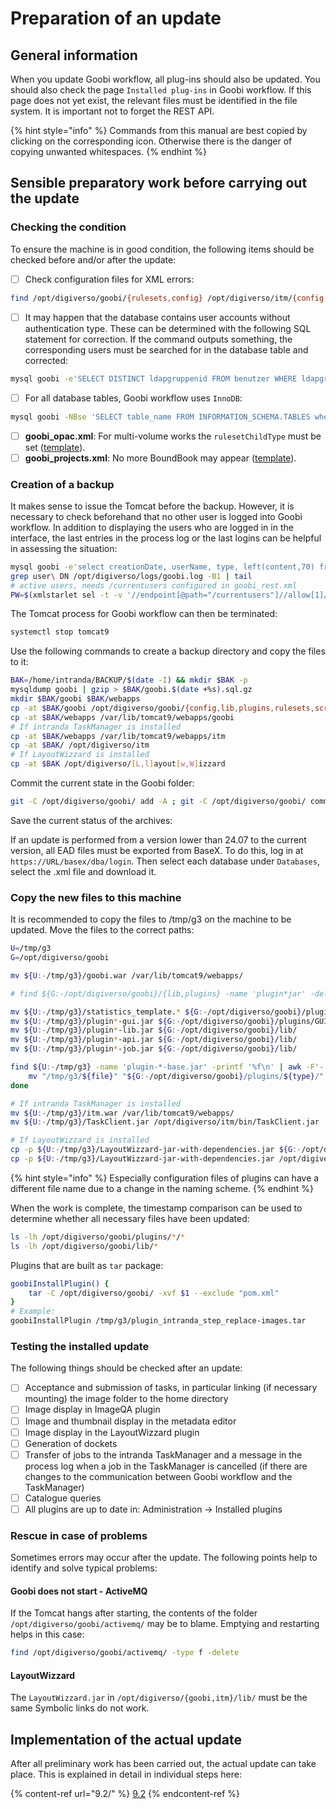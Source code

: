 # Preparation of an update

## General information

When you update Goobi workflow, all plug-ins should also be updated. You should also check the page `Installed plug-ins` in Goobi workflow. If this page does not yet exist, the relevant files must be identified in the file system. It is important not to forget the REST API.

{% hint style="info" %}
Commands from this manual are best copied by clicking on the corresponding icon. Otherwise there is the danger of copying unwanted whitespaces.
{% endhint %}

## Sensible preparatory work before carrying out the update

### Checking the condition

To ensure the machine is in good condition, the following items should be checked before and/or after the update:

* [ ] Check configuration files for XML errors:

```bash
find /opt/digiverso/goobi/{rulesets,config} /opt/digiverso/itm/{config,templates} /etc/tomcat9  -name "*.xml" -exec xmllint --noout {} \;
```

* [ ] It may happen that the database contains user accounts without authentication type. These can be determined with the following SQL statement for correction. If the command outputs something, the corresponding users must be searched for in the database table and corrected:

```bash
mysql goobi -e'SELECT DISTINCT ldapgruppenid FROM benutzer WHERE ldapgruppenid NOT IN (SELECT ldapgruppenid FROM ldapgruppen) OR ldapgruppenid IS NULL'
```

* [ ] For all database tables, Goobi workflow uses `InnoDB`:

```bash
mysql goobi -NBse 'SELECT table_name FROM INFORMATION_SCHEMA.TABLES where TABLE_SCHEMA="goobi" and TABLE_TYPE="BASE TABLE" and ENGINE != "InnoDB"' | while read i; do echo $i; mysql goobi -e "alter table $i ENGINE = InnoDB"; done
```

* [ ] **goobi_opac.xml**: For multi-volume works the `rulesetChildType` must be set ([template](https://github.com/intranda/goobi-workflow/blob/master/Goobi/install/config/goobi_opac.xml#L36)).
* [ ] **goobi_projects.xml**: No more BoundBook may appear ([template](https://github.com/intranda/goobi-workflow/blob/master/Goobi/install/config/goobi_projects.xml)).

### Creation of a backup

It makes sense to issue the Tomcat before the backup. However, it is necessary to check beforehand that no other user is logged into Goobi workflow. In addition to displaying the users who are logged in in the interface, the last entries in the process log or the last logins can be helpful in assessing the situation:

```bash
mysql goobi -e'select creationDate, userName, type, left(content,70) from journal order by creationDate desc limit 30'
grep user\ DN /opt/digiverso/logs/goobi.log -B1 | tail
# active users, needs /currentusers configured in goobi_rest.xml
PW=$(xmlstarlet sel -t -v '//endpoint[@path="/currentusers"]//allow[1]/@token' -n /opt/digiverso/goobi/config/goobi_rest.xml) && curl -X GET -H "token: $PW" localhost:8080/goobi/api/currentusers -s | jq
```

The Tomcat process for Goobi workflow can then be terminated:

```bash
systemctl stop tomcat9
```

Use the following commands to create a backup directory and copy the files to it:

```bash
BAK=/home/intranda/BACKUP/$(date -I) && mkdir $BAK -p
mysqldump goobi | gzip > $BAK/goobi.$(date +%s).sql.gz
mkdir $BAK/goobi $BAK/webapps
cp -at $BAK/goobi /opt/digiverso/goobi/{config,lib,plugins,rulesets,scripts,static_assets,xslt}
cp -at $BAK/webapps /var/lib/tomcat9/webapps/goobi
# If intranda TaskManager is installed
cp -at $BAK/webapps /var/lib/tomcat9/webapps/itm
cp -at $BAK/ /opt/digiverso/itm
# If LayoutWizzard is installed
cp -at $BAK /opt/digiverso/[L,l]ayout[w,W]izzard
```

Commit the current state in the Goobi folder:

```bash
git -C /opt/digiverso/goobi/ add -A ; git -C /opt/digiverso/goobi/ commit -a -m 'pre update'
```

Save the current status of the archives:

If an update is performed from a version lower than 24.07 to the current version, all EAD files must be exported from BaseX. To do this, log in at `https://URL/basex/dba/login`. Then select each database under `Databases`, select the .xml file and download it.

### Copy the new files to this machine

It is recommended to copy the files to /tmp/g3 on the machine to be updated. Move the files to the correct paths:

```bash
U=/tmp/g3
G=/opt/digiverso/goobi

mv ${U:-/tmp/g3}/goobi.war /var/lib/tomcat9/webapps/

# find ${G:-/opt/digiverso/goobi}/{lib,plugins} -name 'plugin*jar' -delete

mv ${U:-/tmp/g3}/statistics_template.* ${G:-/opt/digiverso/goobi}/plugins/statistics/
mv ${U:-/tmp/g3}/plugin*-gui.jar ${G:-/opt/digiverso/goobi}/plugins/GUI/
mv ${U:-/tmp/g3}/plugin*-lib.jar ${G:-/opt/digiverso/goobi}/lib/
mv ${U:-/tmp/g3}/plugin*-api.jar ${G:-/opt/digiverso/goobi}/lib/
mv ${U:-/tmp/g3}/plugin*-job.jar ${G:-/opt/digiverso/goobi}/lib/

find ${U:-/tmp/g3} -name 'plugin-*-base.jar' -printf '%f\n' | awk -F'-' '{print $0"\t"$2}' | while read -r file type; do
    mv "/tmp/g3/${file}" "${G:-/opt/digiverso/goobi}/plugins/${type}/"
done

# If intranda TaskManager is installed
mv ${U:-/tmp/g3}/itm.war /var/lib/tomcat9/webapps/
mv ${U:-/tmp/g3}/TaskClient.jar /opt/digiverso/itm/bin/TaskClient.jar

# If LayoutWizzard is installed
cp -p ${U:-/tmp/g3}/LayoutWizzard-jar-with-dependencies.jar ${G:-/opt/digiverso/goobi}/lib/
cp -p ${U:-/tmp/g3}/LayoutWizzard-jar-with-dependencies.jar /opt/digiverso/itm/lib/
```

{% hint style="info" %}
Especially configuration files of plugins can have a different file name due to a change in the naming scheme.
{% endhint %}

When the work is complete, the timestamp comparison can be used to determine whether all necessary files have been updated:

```bash
ls -lh /opt/digiverso/goobi/plugins/*/*
ls -lh /opt/digiverso/goobi/lib/*
```

Plugins that are built as `tar` package:

```bash
goobiInstallPlugin() {
    tar -C /opt/digiverso/goobi/ -xvf $1 --exclude "pom.xml"
}
# Example:
goobiInstallPlugin /tmp/g3/plugin_intranda_step_replace-images.tar
```

### Testing the installed update

The following things should be checked after an update:

* [ ] Acceptance and submission of tasks, in particular linking (if necessary mounting) the image folder to the home directory
* [ ] Image display in ImageQA plugin
* [ ] Image and thumbnail display in the metadata editor
* [ ] Image display in the LayoutWizzard plugin
* [ ] Generation of dockets
* [ ] Transfer of jobs to the intranda TaskManager and a message in the process log when a job in the TaskManager is cancelled (if there are changes to the communication between Goobi workflow and the TaskManager)
* [ ] Catalogue queries
* [ ] All plugins are up to date in: Administration -> Installed plugins

### Rescue in case of problems

Sometimes errors may occur after the update. The following points help to identify and solve typical problems:

#### Goobi does not start - ActiveMQ

If the Tomcat hangs after starting, the contents of the folder `/opt/digiverso/goobi/activemq/` may be to blame. Emptying and restarting helps in this case:

```bash
find /opt/digiverso/goobi/activemq/ -type f -delete
```

#### **LayoutWizzard**

The `LayoutWizzard.jar` in `/opt/digiverso/{goobi,itm}/lib/` must be the same Symbolic links do not work.

## Implementation of the actual update

After all preliminary work has been carried out, the actual update can take place. This is explained in detail in individual steps here:

{% content-ref url="9.2/" %}
[9.2](9.2/)
{% endcontent-ref %}